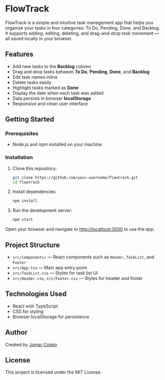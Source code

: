 # FlowTrack

FlowTrack is a simple and intuitive task management app that helps you organize your tasks in four categories: To Do, Pending, Done, and Backlog. It supports adding, editing, deleting, and drag-and-drop task movement — all saved locally in your browser.

## Features

- Add new tasks to the **Backlog** column
- Drag and drop tasks between **To Do**, **Pending**, **Done**, and **Backlog**
- Edit task names inline
- Delete tasks easily
- Highlight tasks marked as **Done**
- Display the date when each task was added
- Data persists in browser **localStorage**
- Responsive and clean user interface

## Getting Started

### Prerequisites

- Node.js and npm installed on your machine

### Installation

1. Clone this repository:

   ```bash
   git clone https://github.com/your-username/flowtrack.git
   cd flowtrack
   ```

2. Install dependencies:

   ```bash
   npm install
   ```

3. Run the development server:

   ```bash
   npm start
   ```

Open your browser and navigate to [http://localhost:3000](http://localhost:3000) to use the app.

## Project Structure

- `src/components/` — React components such as `Header`, `TaskList`, and `Footer`
- `src/App.tsx` — Main app entry point
- `src/TaskList.css` — Styles for task list UI
- `src/Header.css`, `src/Footer.css` — Styles for header and footer

## Technologies Used

- React with TypeScript
- CSS for styling
- Browser localStorage for persistence

## Author

Created by [Jomar Cotejo](https://your-portfolio-url.com)

## License

This project is licensed under the MIT License.
